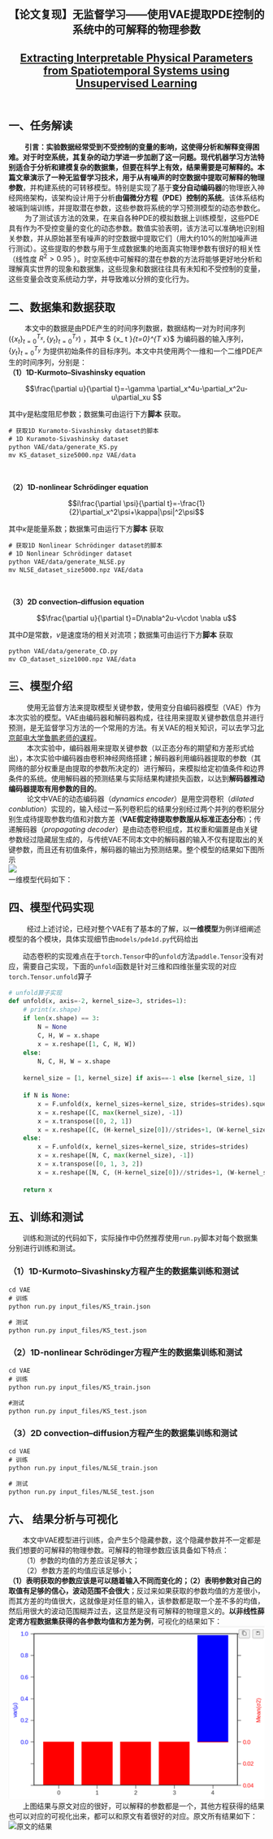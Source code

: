 ## <center>【论文复现】无监督学习——使用VAE提取PDE控制的系统中的可解释的物理参数</center>
## <center>[Extracting Interpretable Physical Parameters from Spatiotemporal Systems using Unsupervised Learning](https://arxiv.org/pdf/1907.06011v3.pdf) </center> <br>
## 一、任务解读
&emsp;&emsp; **引言：**实验数据经常受到不受控制的变量的影响，这使得分析和解释变得困难。对于时空系统，其复杂的动力学进一步加剧了这一问题。现代机器学习方法特别适合于分析和建模复杂的数据集，但要在科学上有效，结果需要是可解释的。本篇文章演示了一种无监督学习技术，用于从有噪声的时空数据中提取**可解释的物理参数**，并构建系统的可转移模型。特别是实现了基于**变分自动编码器**的物理嵌入神经网络架构，该架构设计用于分析**由偏微分方程（PDE）控制的系统**。该体系结构被端到端训练，并提取潜在参数，这些参数将系统的学习预测模型的动态参数化。<br>
&emsp;&emsp; 为了测试该方法的效果，在来自各种PDE的模拟数据上训练模型，这些PDE具有作为不受控变量的变化的动态参数。数值实验表明，该方法可以准确地识别相关参数，并从原始甚至有噪声的时空数据中提取它们（用大约10%的附加噪声进行测试）。这些提取的参数与用于生成数据集的地面真实物理参数有很好的相关性（线性度 $R^2>0.95$ ）。时空系统中可解释的潜在参数的方法将能够更好地分析和理解真实世界的现象和数据集，这些现象和数据往往具有未知和不受控制的变量，这些变量会改变系统动力学，并导致难以分辨的变化行为。<br>

## 二、数据集和数据获取
&emsp;&emsp; 本文中的数据是由PDE产生的时间序列数据，数据结构一对为时间序列 $(\{x_ t\}_{t=0}^{T_ x}, \{y_ t\}_{t=0}^{T_ y})$ ，其中 $ \{x_ t \}_{t=0}^{T_ x}$ 为编码器的输入序列， $\{y_{t}\}_{t=0}^{T_{y}}$ 为提供初始条件的目标序列。本文中共使用两个一维和一个二维PDE产生的时间序列，分别是：<br>
**（1）1D-Kurmoto–Sivashinsky equation** <br>

$$\frac{\partial u}{\partial t}=-\gamma \partial_x^4u-\partial_x^2u-u\partial_xu $$

其中$\gamma$是粘度阻尼参数；数据集可由运行下方**脚本** 获取。

~~~shell
# 获取1D Kuramoto-Sivashinsky dataset的脚本
# 1D Kuramoto-Sivashinsky dataset
python VAE/data/generate_KS.py
mv KS_dataset_size5000.npz VAE/data
~~~

<br>

**（2）1D-nonlinear Schrödinger equation**

$$i\frac{\partial \psi}{\partial t}=-\frac{1}{2}\partial_x^2\psi+\kappa|\psi|^2\psi$$

其中$\kappa$是能量系数；数据集可由运行下方**脚本** 获取<br>



~~~shell
# 获取1D Nonlinear Schrödinger dataset的脚本
# 1D Nonlinear Schrödinger dataset
python VAE/data/generate_NLSE.py
mv NLSE_dataset_size5000.npz VAE/data
~~~

<br>

**（3）2D convection–diffusion equation**<br>

$$\frac{\partial u}{\partial t}=D\nabla^2u-v\cdot \nabla u$$

其中$D$是常数，$v$是速度场的相关对流项；数据集可由运行下方**脚本** 获取<br>

~~~shell
python VAE/data/generate_CD.py
mv CD_dataset_size1000.npz VAE/data
~~~

## 三、模型介绍
&emsp; &emsp; 使用无监督方法来提取模型关键参数，使用变分自编码器模型（VAE）作为本次实验的模型。VAE由编码器和解码器构成，往往用来提取关键参数信息并进行预测，是无监督学习方法的一个常用的方法。有关VAE的相关知识，可以去学习[北京邮电大学鲁鹏老师的课程](https://www.bilibili.com/video/BV1V54y1B7K3?p=14&vd_source=2cdcfe9c52913dcc5a32a695b1b96162)。<br>
&emsp; &emsp; 本次实验中，编码器用来提取关键参数（以正态分布的期望和方差形式给出），本次实验中编码器由卷积神经网络搭建；解码器利用编码器提取的参数（其网络的部分权重是由提取的参数所决定的）进行解码，来模拟给定初值条件和边界条件的系统。使用解码器的预测结果与实际结果构建损失函数，以达到**解码器推动编码器提取有用参数的目的**。<br>
&emsp; &emsp; 论文中VAE的动态编码器（<em>dynamics encoder</em>）是用空洞卷积（<em>dilated conblution</em>）实现的，输入经过一系列卷积后的结果分别经过两个并列的卷积层分别生成待提取参数均值和对数方差（**VAE假定待提取参数服从标准正态分布**）；传递解码器（<em>propagating decoder</em>）是由动态卷积组成，其权重和偏置是由关键参数经过隐藏层生成的，与传统VAE不同本文中的解码器的输入不仅有提取出的关键参数，而且还有初值条件，解码器的输出为预测结果。整个模型的结果如下图所示<br>
    ![](https://bj.bcebos.com/v1/ai-studio-match/file/bdc4cca0fafa4132a1c9f744844cb8939fb04b33e780435bb4e1ddaa3177e821?authorization=bce-auth-v1%2F5cfe9a5e1454405eb2a975c43eace6ec%2F2023-02-22T07%3A35%3A05Z%2F-1%2F%2F1183c102129546365e4f5ec617134b13771ff636f0bad0a652cb91aae3ed42d7)<br>
 一维模型代码如下：
 ## 四、模型代码实现
&emsp; &emsp; 经过上述讨论，已经对整个VAE有了基本的了解，以**一维模型**为例详细阐述模型的各个模块，具体实现细节由`models/pde1d.py`代码给出

&emsp;&emsp;动态卷积的实现难点在于`torch.Tensor`中的`unfold`方法`paddle.Tensor`没有对应，需要自己实现，下面的`unfold`函数是针对三维和四维张量实现的对应`torch.Tensor.unfold`算子
~~~python
# unfold算子实现
def unfold(x, axis=-2, kernel_size=3, strides=1):
    # print(x.shape)
    if len(x.shape) == 3:
        N = None
        C, H, W = x.shape
        x = x.reshape([1, C, H, W])
    else:
        N, C, H, W = x.shape
    
    kernel_size = [1, kernel_size] if axis==-1 else [kernel_size, 1]
    
    if N is None:
        x = F.unfold(x, kernel_sizes=kernel_size, strides=strides).squeeze_()
        x = x.reshape([C, max(kernel_size), -1])
        x = x.transpose([0, 2, 1])
        x = x.reshape([C, (H-kernel_size[0])//strides+1, (W-kernel_size[1])//strides+1, max(kernel_size)])
    else:
        x = F.unfold(x, kernel_sizes=kernel_size, strides=strides)
        x = x.reshape([N, C, max(kernel_size), -1])
        x = x.transpose([0, 1, 3, 2])
        x = x.reshape([N, C, (H-kernel_size[0])//strides+1, (W-kernel_size[1])//strides+1, max(kernel_size)])
        
    return x
~~~


## 五、训练和测试
&emsp;&emsp;训练和测试的代码如下，实际操作中仍然推荐使用`run.py`脚本对每个数据集分别进行训练和测试。<br>

### （1）1D-Kurmoto–Sivashinsky方程产生的数据集训练和测试
~~~shell
cd VAE
# 训练
python run.py input_files/KS_train.json
~~~
~~~shell
# 测试
python run.py input_files/KS_test.json
~~~
### （2）1D-nonlinear Schrödinger方程产生的数据集训练和测试
~~~shell
cd VAE
# 训练
python run.py input_files/KS_train.json
~~~
~~~shell
#测试
python run.py input_files/KS_test.json
~~~
### （3）2D convection–diffusion方程产生的数据集训练和测试
~~~shell
cd VAE
# 训练
python run.py input_files/NLSE_train.json
~~~
~~~shell
# 测试
python run.py input_files/NLSE_test.json
~~~
## 六、 结果分析与可视化
&emsp;&emsp;本文中VAE模型进行训练，会产生5个隐藏参数，这个隐藏参数并不一定都是我们想要的可解释的物理参数。可解释的物理参数应该具备如下特点：<br>
&emsp;&emsp;（1）参数的均值的方差应该足够大；<br>
&emsp;&emsp;（2）参数方差的均值应该足够小；<br>
**（1）表明获取的参数应该是可以随着输入不同而变化的；（2）表明参数对自己的取值有足够的信心，波动范围不会很大**；反过来如果获取的参数均值的方差很小，而其方差的均值很大，这就像是对任意的输入，该参数都是取一个差不多的均值，然后用很大的波动范围糊弄过去，这显然是没有可解释的物理意义的。**以非线性薛定谔方程数据集获得的各参数均值和方差为例**，可视化的结果如下：<br>
![](README.assets/result.png)
<br>
&emsp;&emsp;上图结果与原文对应的很好，可以解释的参数都是一个，其他方程获得的结果也可以对应的可视化出来，都可以和原文有着很好的对应。原文所有结果如下：<br>
![原文的结果](https://bj.bcebos.com/v1/ai-studio-match/file/bc16dd3e9dfd49d09f6fb9073d28e389a892af3aa3234ae9ac66bcd567e47618?authorization=bce-auth-v1%2F5cfe9a5e1454405eb2a975c43eace6ec%2F2023-02-22T07%3A35%3A20Z%2F-1%2F%2F9e89824e875e07d7c2993bb1ecdcb8bd88245aa75699a4d2f0cacc82138c2361)
